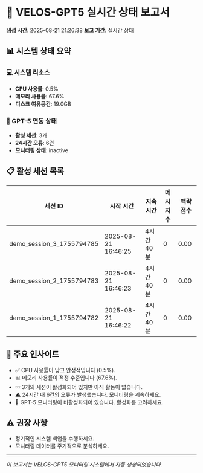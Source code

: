 
# 🧠 VELOS-GPT5 실시간 상태 보고서

**생성 시간**: 2025-08-21 21:26:38
**보고 기간**: 실시간 상태

## 📊 시스템 상태 요약

### 💻 시스템 리소스
- **CPU 사용률**: 0.5%
- **메모리 사용률**: 67.6%
- **디스크 여유공간**: 19.0GB

### 🧠 GPT-5 연동 상태
- **활성 세션**: 3개
- **24시간 오류**: 6건
- **모니터링 상태**: inactive

## 📋 활성 세션 목록

| 세션 ID | 시작 시간 | 지속시간 | 메시지 수 | 맥락 점수 |
|---------|----------|----------|-----------|-----------|
| demo_session_3_1755794785 | 2025-08-21 16:46:25 | 4시간 40분 | 0 | 0.00 |
| demo_session_2_1755794783 | 2025-08-21 16:46:23 | 4시간 40분 | 0 | 0.00 |
| demo_session_1_1755794782 | 2025-08-21 16:46:22 | 4시간 40분 | 0 | 0.00 |
## 🎯 주요 인사이트

- ✅ CPU 사용률이 낮고 안정적입니다 (0.5%).
- 📊 메모리 사용률이 적정 수준입니다 (67.6%).
- 💤 3개의 세션이 활성화되어 있지만 아직 활동이 없습니다.
- ⚠️ 24시간 내 6건의 오류가 발생했습니다. 모니터링을 계속하세요.
- 🔧 GPT-5 모니터링이 비활성화되어 있습니다. 활성화를 고려하세요.
## ⚠️ 권장 사항

- 정기적인 시스템 백업을 수행하세요.
- 모니터링 데이터를 주기적으로 분석하세요.
---
*이 보고서는 VELOS-GPT5 모니터링 시스템에서 자동 생성되었습니다.*